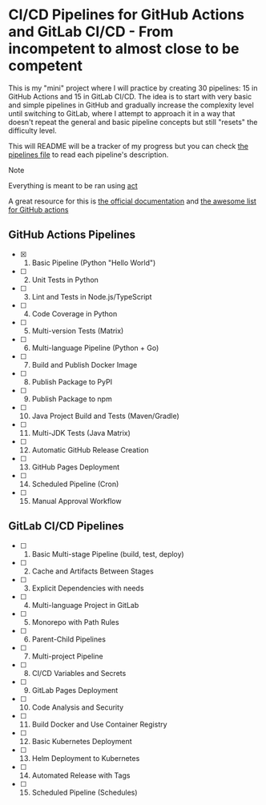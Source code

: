 # CI/CD Pipelines for GitHub Actions and GitLab CI/CD - From incompetent to almost close to be competent

This is my "mini" project where I will practice by creating 30 pipelines: 15 in GitHub Actions and 15 in GitLab CI/CD. The idea is to start with very basic and simple pipelines in GitHub and gradually increase the complexity level until switching to GitLab, where I attempt to approach it in a way that doesn't repeat the general and basic pipeline concepts but still "resets" the difficulty level.

This will README will be a tracker of my progress but you can check [the pipelines file](./pipelines.md) to read each pipeline's description.

> [!NOTE]
> Everything is meant to be ran using [act](https://github.com/nektos/act)
> 
> A great resource for this is [the official documentation](https://docs.github.com/en/actions) and [the  awesome list for GitHub actions](https://github.com/sdras/awesome-actions)

## GitHub Actions Pipelines

- [x] 1. Basic Pipeline (Python "Hello World")
- [ ] 2. Unit Tests in Python
- [ ] 3. Lint and Tests in Node.js/TypeScript
- [ ] 4. Code Coverage in Python
- [ ] 5. Multi-version Tests (Matrix)
- [ ] 6. Multi-language Pipeline (Python + Go)
- [ ] 7. Build and Publish Docker Image
- [ ] 8. Publish Package to PyPI
- [ ] 9. Publish Package to npm
- [ ] 10. Java Project Build and Tests (Maven/Gradle)
- [ ] 11. Multi-JDK Tests (Java Matrix)
- [ ] 12. Automatic GitHub Release Creation
- [ ] 13. GitHub Pages Deployment
- [ ] 14. Scheduled Pipeline (Cron)
- [ ] 15. Manual Approval Workflow

## GitLab CI/CD Pipelines

- [ ] 1. Basic Multi-stage Pipeline (build, test, deploy)
- [ ] 2. Cache and Artifacts Between Stages
- [ ] 3. Explicit Dependencies with needs
- [ ] 4. Multi-language Project in GitLab
- [ ] 5. Monorepo with Path Rules
- [ ] 6. Parent-Child Pipelines
- [ ] 7. Multi-project Pipeline
- [ ] 8. CI/CD Variables and Secrets
- [ ] 9. GitLab Pages Deployment
- [ ] 10. Code Analysis and Security
- [ ] 11. Build Docker and Use Container Registry
- [ ] 12. Basic Kubernetes Deployment
- [ ] 13. Helm Deployment to Kubernetes
- [ ] 14. Automated Release with Tags
- [ ] 15. Scheduled Pipeline (Schedules)
